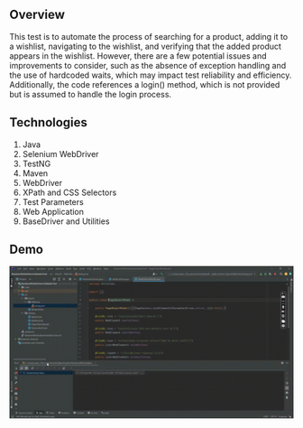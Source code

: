 ## Overview
This test is to automate the process of searching for a product, adding it to a wishlist, navigating to the wishlist, and verifying that the added product appears in the wishlist. However, there are a few potential issues and improvements to consider, such as the absence of exception handling and the use of hardcoded waits, which may impact test reliability and efficiency. Additionally, the code references a login() method, which is not provided but is assumed to handle the login process.

## Technologies
1) Java
2) Selenium WebDriver
3) TestNG
4) Maven
5) WebDriver
6) XPath and CSS Selectors
7) Test Parameters
8) Web Application
9) BaseDriver and Utilities

## Demo
<img src="https://github.com/TunahanBoyaci/RandomWishlistItemValidationTest/blob/main/25.09.2023_14.23.30_REC.gif">
